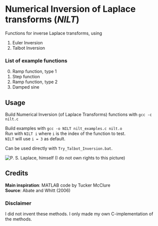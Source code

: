 # Numerical Inversion of Laplace transforms (*NILT*)
Functions for inverse Laplace transforms, using  
1. Euler Inversion  
2. Talbot Inversion  

### List of example functions
0. Ramp function, type 1
1. Step function
2. Ramp function, type 2
3. Damped sine

## Usage
Build Numerical Inversion (of Laplace Transforms) functions with `gcc -c nilt.c`  

Build examples with `gcc -o NILT nilt_examples.c nilt.o`  
Run with `NILT i` where `i` is the index of the function to test.  
`NILT` will use `i = 3` as default.

Can be used directly with `Try_Talbot_Inversion.bat`.  

![P. S. Laplace, himself (I do not own rights to this picture)](/assets/P_S_Laplace.jpg)

## Credits
**Main inspiration**: MATLAB code by Tucker McClure  
**Source**: Abate and Whitt (2006)

### Disclaimer
I did not invent these methods. I only made my own C-implementation of the methods.